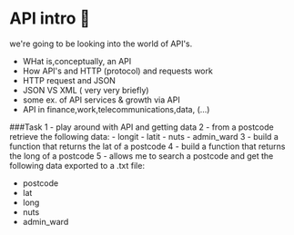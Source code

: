 # API intro :taco:
we're going to be looking into the world of API's.
- WHat is,conceptually, an API
- How API's and HTTP (protocol) and requests work
- HTTP request and JSON
- JSON VS XML ( very very briefly)
- some ex. of API services & growth via API
- API in finance,work,telecommunications,data, (...)

###Task
1 - play around with API and getting data
2 - from a postcode retrieve the following data:
    - longit
    - latit
    - nuts
    - admin_ward
3 - build a function that returns the lat of a postcode
4 - build a function that returns the long of a postcode
5 - allows me to search a postcode and get the 
following data exported to a .txt file:
- postcode
- lat
- long
- nuts
- admin_ward



